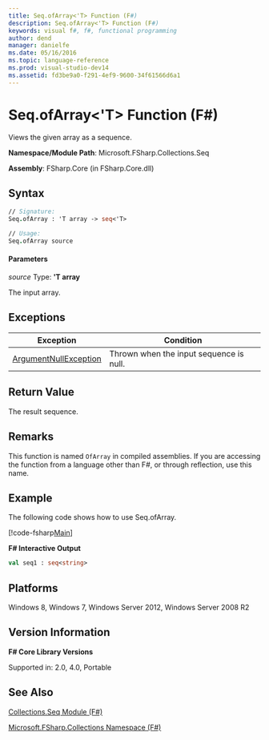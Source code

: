 ```yaml
---
title: Seq.ofArray<'T> Function (F#)
description: Seq.ofArray<'T> Function (F#)
keywords: visual f#, f#, functional programming
author: dend
manager: danielfe
ms.date: 05/16/2016
ms.topic: language-reference
ms.prod: visual-studio-dev14
ms.assetid: fd3be9a0-f291-4ef9-9600-34f61566d6a1 
---
```


# Seq.ofArray<'T> Function (F#)

Views the given array as a sequence.

**Namespace/Module Path**: Microsoft.FSharp.Collections.Seq

**Assembly**: FSharp.Core (in FSharp.Core.dll)


## Syntax

```fsharp
// Signature:
Seq.ofArray : 'T array -> seq<'T>

// Usage:
Seq.ofArray source
```

#### Parameters
*source*
Type: **'T array**


The input array.

## Exceptions

|Exception|Condition|
|----|----|
|[ArgumentNullException](https://msdn.microsoft.com/library/system.argumentnullexception.aspx)|Thrown when the input sequence is null.|

## Return Value

The result sequence.

## Remarks
This function is named `OfArray` in compiled assemblies. If you are accessing the function from a language other than F#, or through reflection, use this name.

## Example

The following code shows how to use Seq.ofArray.

[!code-fsharp[Main](snippets/fssequences/snippet60.fs)]

**F# Interactive Output**

```fsharp
val seq1 : seq<string>
```

## Platforms
Windows 8, Windows 7, Windows Server 2012, Windows Server 2008 R2


## Version Information
**F# Core Library Versions**

Supported in: 2.0, 4.0, Portable




## See Also
[Collections.Seq Module &#40;F&#35;&#41;](Collections.Seq-Module-%5BFSharp%5D.md)

[Microsoft.FSharp.Collections Namespace &#40;F&#35;&#41;](Microsoft.FSharp.Collections-Namespace-%5BFSharp%5D.md)

